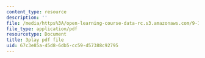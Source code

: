 ```yaml
---
content_type: resource
description: ''
file: /media/https%3A/open-learning-course-data-rc.s3.amazonaws.com/9-14-brain-structure-and-its-origins-spring-2014/67c3e85a45d86db5cc59d57388c92795_555143.pdf
file_type: application/pdf
resourcetype: Document
title: 3play pdf file
uid: 67c3e85a-45d8-6db5-cc59-d57388c92795
---
```

